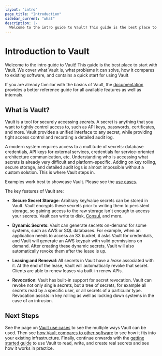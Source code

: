 ```yaml
---
layout: "intro"
page_title: "Introduction"
sidebar_current: "what"
description: |-
  Welcome to the intro guide to Vault! This guide is the best place to start with Vault. We cover what Vault is, what problems it can solve, how it compares to existing software, and contains a quick start for using Vault.
---
```


# Introduction to Vault

Welcome to the intro guide to Vault! This guide is the best
place to start with Vault. We cover what Vault is, what
problems it can solve, how it compares to existing software,
and contains a quick start for using Vault.

If you are already familiar with the basics of Vault, the
[documentation](/docs/index.html) provides a better reference
guide for all available features as well as internals.

## What is Vault?

Vault is a tool for securely accessing _secrets_. A secret is anything
that you want to tightly control access to, such as API keys, passwords,
certificates, and more. Vault provides a unified interface to any
secret, while providing tight access control and recording a detailed
audit log.

A modern system requires access to a multitude of secrets: database
credentials, API keys for external services, credentials for
service-oriented architecture communication, etc. Understanding who is
accessing what secrets is already very difficult and platform-specific.
Adding on key rolling, secure storage, and detailed audit logs is almost
impossible without a custom solution. This is where Vault steps in.

Examples work best to showcase Vault. Please see the
[use cases](/intro/use-cases.html).

The key features of Vault are:

* **Secure Secret Storage**: Arbitrary key/value secrets can be stored
  in Vault. Vault encrypts these secrets prior to writing them to persistent
  storage, so gaining access to the raw storage isn't enough to access
  your secrets. Vault can write to disk, [Consul](http://www.consul.io),
  and more.

* **Dynamic Secrets**: Vault can generate secrets on-demand for some
  systems, such as AWS or SQL databases. For example, when an application
  needs to access an S3 bucket, it asks Vault for credentials, and Vault
  will generate an AWS keypair with valid permissions on demand. After
  creating these dynamic secrets, Vault will also automatically revoke them
  after the lease is up.

* **Leasing and Renewal**: All secrets in Vault have a _lease_ associated
  with it. At the end of the lease, Vault will automatically revoke that
  secret. Clients are able to renew leases via built-in renew APIs.

* **Revocation**: Vault has built-in support for secret revocation. Vault
  can revoke not only single secrets, but a tree of secrets, for example
  all secrets read by a specific user, or all secrets of a particular type.
  Revocation assists in key rolling as well as locking down systems in the
  case of an intrusion.

## Next Steps

See the page on [Vault use cases](/intro/use-cases.html) to see the
multiple ways Vault can be used. Then see
[how Vault compares to other software](/intro/vs/index.html)
to see how it fits into your existing infrastructure. Finally, continue onwards with
the [getting started guide](/intro/getting-started/install.html) to use
Vault to read, write, and create real secrets and see how it works in practice.
